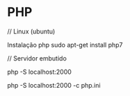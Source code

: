 # PHP

// Linux (ubuntu)

Instalação php 
sudo apt-get install php7

// Servidor embutido 

php -S localhost:2000

php -S localhost:2000 -c php.ini
